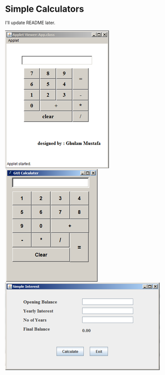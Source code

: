 # Simple Calculators
I'll update README later.
<br>
<br>
<img src="https://github.com/ghulam2545/GUI-calci/blob/main/pic2.PNG"/>
<img src="https://github.com/ghulam2545/GUI-calci/blob/main/pic1.PNG"/>
<img src="https://github.com/ghulam2545/GUI-calci/blob/main/simple_interest.PNG"/>

